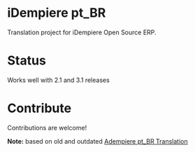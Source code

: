 # iDempiere pt_BR #

Translation project for iDempiere Open Source ERP.

# Status #

Works well with 2.1 and 3.1 releases

# Contribute #

Contributions are welcome!

**Note:** based on old and outdated [Adempiere pt_BR Translation](https://github.com/adempiere/adempiere/tree/master/data/pt_BR)